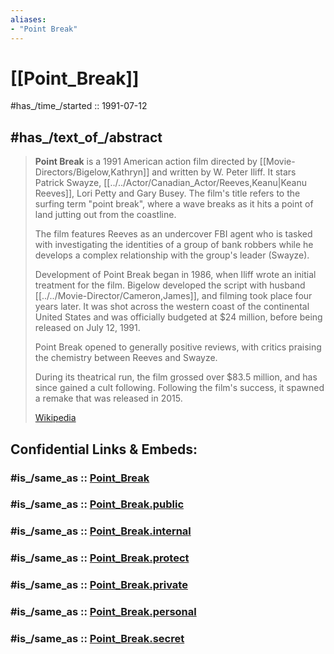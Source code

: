 ```yaml
---
aliases:
- "Point Break"
---
```


# [[Point_Break]] 

#has_/time_/started :: 1991-07-12 

## #has_/text_of_/abstract 

> **Point Break** is a 1991 American action film directed by [[Movie-Directors/Bigelow,Kathryn]] and written by W. Peter Iliff. 
> It stars Patrick Swayze, [[../../Actor/Canadian_Actor/Reeves,Keanu|Keanu Reeves]], Lori Petty and Gary Busey. 
> The film's title refers to the surfing term "point break", 
> where a wave breaks as it hits a point of land jutting out from the coastline. 
> 
> The film features Reeves as an undercover FBI agent 
> who is tasked with investigating the identities of a group of bank robbers 
> while he develops a complex relationship with the group's leader (Swayze).
>
> Development of Point Break began in 1986, when Iliff wrote an initial treatment for the film. 
> Bigelow developed the script with husband [[../../Movie-Director/Cameron,James]], and filming took place four years later. 
> It was shot across the western coast of the continental United States 
> and was officially budgeted at $24 million, before being released on July 12, 1991.
>
> Point Break opened to generally positive reviews, 
> with critics praising the chemistry between Reeves and Swayze. 
> 
> During its theatrical run, the film grossed over $83.5 million, and has since gained a cult following. 
> Following the film's success, it spawned a remake that was released in 2015.
>
> [Wikipedia](https://en.wikipedia.org/wiki/Point%20Break) 


## Confidential Links & Embeds: 

### #is_/same_as :: [Point_Break](/_Standards/Society/Communication/Media/Movie/Movie-Genre/Thriller-Movie/Point_Break.md) 

### #is_/same_as :: [Point_Break.public](/_public/Society/Communication/Media/Movie/Movie-Genre/Thriller-Movie/Point_Break.public.md) 

### #is_/same_as :: [Point_Break.internal](/_internal/Society/Communication/Media/Movie/Movie-Genre/Thriller-Movie/Point_Break.internal.md) 

### #is_/same_as :: [Point_Break.protect](/_protect/Society/Communication/Media/Movie/Movie-Genre/Thriller-Movie/Point_Break.protect.md) 

### #is_/same_as :: [Point_Break.private](/_private/Society/Communication/Media/Movie/Movie-Genre/Thriller-Movie/Point_Break.private.md) 

### #is_/same_as :: [Point_Break.personal](/_personal/Society/Communication/Media/Movie/Movie-Genre/Thriller-Movie/Point_Break.personal.md) 

### #is_/same_as :: [Point_Break.secret](/_secret/Society/Communication/Media/Movie/Movie-Genre/Thriller-Movie/Point_Break.secret.md)

